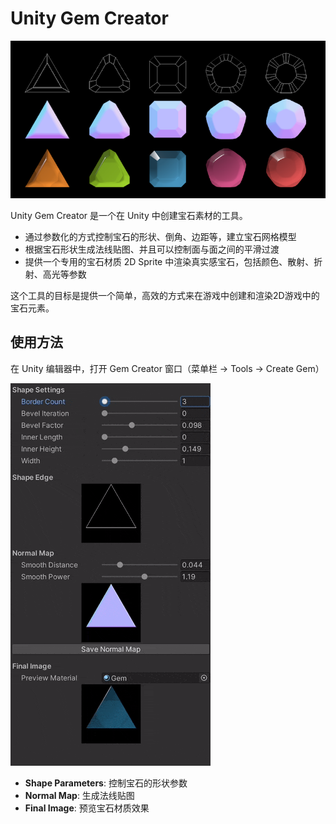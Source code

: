# Unity Gem Creator

![Unity Gem Creator](img/gems.png)

Unity Gem Creator 是一个在 Unity 中创建宝石素材的工具。
* 通过参数化的方式控制宝石的形状、倒角、边距等，建立宝石网格模型
* 根据宝石形状生成法线贴图、并且可以控制面与面之间的平滑过渡
* 提供一个专用的宝石材质 2D Sprite 中渲染真实感宝石，包括颜色、散射、折射、高光等参数

这个工具的目标是提供一个简单，高效的方式来在游戏中创建和渲染2D游戏中的宝石元素。


## 使用方法

在 Unity 编辑器中，打开 Gem Creator 窗口（菜单栏 -> Tools -> Create Gem）

![Gem Creator](img/window.gif)

* **Shape Parameters**: 控制宝石的形状参数
* **Normal Map**: 生成法线贴图
* **Final Image**: 预览宝石材质效果